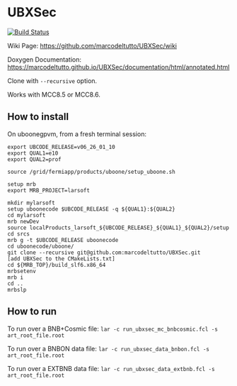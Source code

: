 # UBXSec

[![Build Status](https://travis-ci.org/marcodeltutto/UBXSec.svg?branch=master)](https://travis-ci.org/marcodeltutto/UBXSec)

Wiki Page: https://github.com/marcodeltutto/UBXSec/wiki

Doxygen Documentation: https://marcodeltutto.github.io/UBXSec/documentation/html/annotated.html 

Clone with `--recursive` option.

Works with MCC8.5 or MCC8.6.

## How to install

On uboonegpvm, from a fresh terminal session:

```
export UBCODE_RELEASE=v06_26_01_10
export QUAL1=e10
export QUAL2=prof

source /grid/fermiapp/products/uboone/setup_uboone.sh

setup mrb
export MRB_PROJECT=larsoft

mkdir mylarsoft
setup uboonecode $UBCODE_RELEASE -q ${QUAL1}:${QUAL2}
cd mylarsoft
mrb newDev
source localProducts_larsoft_${UBCODE_RELEASE}_${QUAL1}_${QUAL2}/setup
cd srcs
mrb g -t $UBCODE_RELEASE uboonecode
cd uboonecode/uboone/
git clone --recursive git@github.com:marcodeltutto/UBXSec.git
[add UBXSec to the CMakeLists.txt]
cd ${MRB_TOP}/build_slf6.x86_64
mrbsetenv
mrb i
cd ..
mrbslp
```

## How to run

To run over a BNB+Cosmic file:
`lar -c run_ubxsec_mc_bnbcosmic.fcl -s art_root_file.root`

To run over a BNBON data file:
`lar -c run_ubxsec_data_bnbon.fcl -s art_root_file.root`

To run over a EXTBNB data file:
`lar -c run_ubxsec_data_extbnb.fcl -s art_root_file.root`


